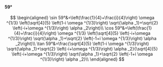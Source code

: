 #### 59°

$$
\begin{aligned}
\sin 59°&=\left(\frac{1}{4}+\frac{i}{4}\right) \omega ^{1/3} \left(\sqrt[4]{5} \left(1-i \omega ^{1/3}\right) \sqrt{\alpha _1}+\sqrt{2} \left(-i+\omega ^{1/3}\right)
\alpha _2\right)\\
\cos 59°&=\left(\frac{1}{4}+\frac{i}{4}\right) \omega ^{1/3} \left(\sqrt[4]{5} \left(-i+\omega ^{1/3}\right) \sqrt{\alpha _1}+\sqrt{2} \left(-1+i \omega ^{1/3}\right)
\alpha _2\right)\\
\tan 59°&=\frac{\sqrt[4]{5} \left(1-i \omega ^{1/3}\right) \sqrt{\alpha _1}+\sqrt{2} \left(-i+\omega ^{1/3}\right) \alpha _2}{\sqrt[4]{5} \left(-i+\omega ^{1/3}\right)
\sqrt{\alpha _1}+\sqrt{2} \left(-1+i \omega ^{1/3}\right) \alpha _2}\\
\end{aligned}
$$

